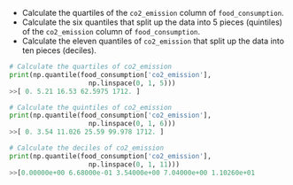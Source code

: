 - Calculate the quartiles of the `co2_emission` column of `food_consumption`.
- Calculate the six quantiles that split up the data into 5 pieces (quintiles) of the `co2_emission` column of `food_consumption`.
- Calculate the eleven quantiles of `co2_emission` that split up the data into ten pieces (deciles).
```Python
# Calculate the quartiles of co2_emission
print(np.quantile(food_consumption['co2_emission'], 
					np.linspace(0, 1, 5)))
>>[ 0. 5.21 16.53 62.5975 1712. ]
```
```Python
# Calculate the quintiles of co2_emission
print(np.quantile(food_consumption['co2_emission'], 
					np.linspace(0, 1, 6)))
>>[ 0. 3.54 11.026 25.59 99.978 1712. ]
```
```Python
# Calculate the deciles of co2_emission
print(np.quantile(food_consumption['co2_emission'], 
					np.linspace(0, 1, 11)))
>>[0.00000e+00 6.68000e-01 3.54000e+00 7.04000e+00 1.10260e+01            1.65300e+01 2.55900e+01 4.42710e+01 9.99780e+01 2.03629e+02            1.71200e+03]
```